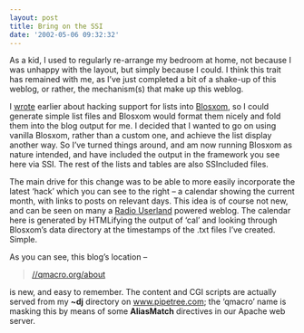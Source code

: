 ```yaml
---
layout: post
title: Bring on the SSI
date: '2002-05-06 09:32:32'
---
```



As a kid, I used to regularly re-arrange my bedroom at home, not because I was unhappy with the layout, but simply because I could. I think this trait has remained with me, as I’ve just completed a bit of a shake-up of this weblog, or rather, the mechanism(s) that make up this weblog.

I [wrote](/2002/04/21/hello-blosxom) earlier about hacking support for lists into [Blosxom](http://www.oreillynet.com/%7Erael/lang/perl/blosxom), so I could generate simple list files and Blosxom would format them nicely and fold them into the blog output for me. I decided that I wanted to go on using vanilla Blosxom, rather than a custom one, and achieve the list display another way. So I’ve turned things around, and am now running Blosxom as nature intended, and have included the output in the framework you see here via SSI. The rest of the lists and tables are also SSIncluded files.

The main drive for this change was to be able to more easily incorporate the latest ‘hack’ which you can see to the right – a calendar showing the current month, with links to posts on relevant days. This idea is of course not new, and can be seen on many a [Radio Userland](http://radio.userland.com/) powered weblog. The calendar here is generated by HTMLifying the output of ‘cal’ and looking through Blosxom’s data directory at the timestamps of the .txt files I’ve created. Simple.

As you can see, this blog’s location –

> [//qmacro.org/about](../../../qmacro)

is new, and easy to remember. The content and CGI scripts are actually served from my **~dj** directory on www.pipetree.com; the ‘qmacro’ name is masking this by means of some **AliasMatch** directives in our Apache web server.


